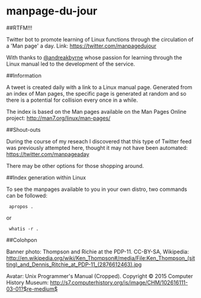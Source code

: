 # manpage-du-jour

##RTFM!!!

Twitter bot to promote learning of Linux functions through the circulation of a 
'Man page' a day. Link: https://twitter.com/manpagedujour

With thanks to [@andreakbyrne](https://twitter.com/andreakbyrne) whose passion for learning through the Linux manual 
led to the development of the service. 

##Information

A tweet is created daily with a link to a Linux manual page. Generated from an 
index of Man pages, the specific page is generated at random and so there is a 
potential for collision every once in a while. 

The index is based on the Man pages available on the Man Pages Online project: 
http://man7.org/linux/man-pages/

##Shout-outs

During the course of my reseach I discovered that this type of Twitter feed was 
previously attempted here, thought it may not have been automated: https://twitter.com/manpageaday

There may be other options for those shopping around. 

##Index generation within Linux

To see the manpages available to you in your own distro, two commands can be 
followed:

     apropos . 
     
or

     whatis -r . 

##Colohpon

Banner photo: Thompson and Richie at the PDP-11. CC-BY-SA, Wikipedia: http://en.wikipedia.org/wiki/Ken_Thompson#/media/File:Ken_Thompson_(sitting)_and_Dennis_Ritchie_at_PDP-11_(2876612463).jpg 

Avatar: Unix Programmer's Manual (Cropped). Copyright © 2015 Computer History Museum: http://s7.computerhistory.org/is/image/CHM/102616111-03-01?$re-medium$ 

